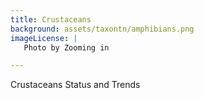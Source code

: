 ```yaml
---
title: Crustaceans
background: assets/taxontn/amphibians.png
imageLicense: | 
   Photo by Zooming in

--- 
```


Crustaceans Status and Trends
